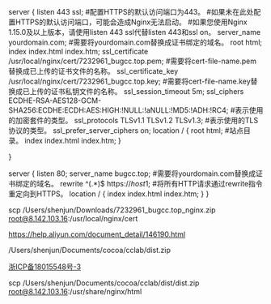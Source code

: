 server {
    listen 443 ssl;
    #配置HTTPS的默认访问端口为443。
    #如果未在此处配置HTTPS的默认访问端口，可能会造成Nginx无法启动。
    #如果您使用Nginx 1.15.0及以上版本，请使用listen 443 ssl代替listen 443和ssl on。
    server_name yourdomain.com; #需要将yourdomain.com替换成证书绑定的域名。
    root html;
    index index.html index.htm;
    ssl_certificate /usr/local/nginx/cert/7232961_bugcc.top.pem;  #需要将cert-file-name.pem替换成已上传的证书文件的名称。
    ssl_certificate_key /usr/local/nginx/cert/7232961_bugcc.top.key; #需要将cert-file-name.key替换成已上传的证书私钥文件的名称。
    ssl_session_timeout 5m;
    ssl_ciphers ECDHE-RSA-AES128-GCM-SHA256:ECDHE:ECDH:AES:HIGH:!NULL:!aNULL:!MD5:!ADH:!RC4;
    #表示使用的加密套件的类型。
    ssl_protocols TLSv1.1 TLSv1.2 TLSv1.3; #表示使用的TLS协议的类型。
    ssl_prefer_server_ciphers on;
    location / {
        root html;  #站点目录。
        index index.html index.htm;
    }

}

server {
    listen 80;
    server_name bugcc.top; #需要将yourdomain.com替换成证书绑定的域名。
    rewrite ^(.*)$ https://$host$1; #将所有HTTP请求通过rewrite指令重定向到HTTPS。
    location / {
        index index.html index.htm;
    }
}




scp /Users/shenjun/Downloads/7232961_bugcc.top_nginx.zip root@8.142.103.16:/usr/local/nginx/cert


https://help.aliyun.com/document_detail/146190.html

/Users/shenjun/Documents/cocoa/cclab/dist.zip

<a href="https://beian.miit.gov.cn/" target="_blank">浙ICP备18015548号-3</a>



scp /Users/shenjun/Documents/cocoa/cclab/dist/dist.zip root@8.142.103.16:/usr/share/nginx/html